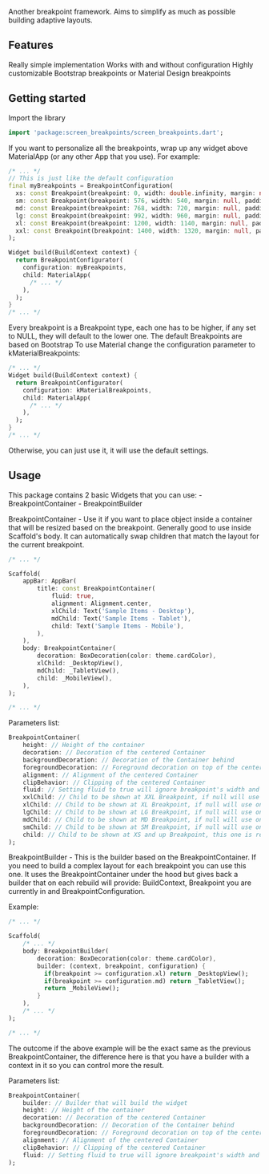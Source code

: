 Another breakpoint framework. Aims to simplify as much as possible building adaptive layouts.

## Features

Really simple implementation 
Works with and without configuration 
Highly customizable
Bootstrap breakpoints or Material Design breakpoints

## Getting started

Import the library

```dart
import 'package:screen_breakpoints/screen_breakpoints.dart';
```

If you want to personalize all the breakpoints, wrap up any widget above MaterialApp (or any other
App that you use). For example:

```dart
/* ... */
// This is just like the default configuration
final myBreakpoints = BreakpointConfiguration(
  xs: const Breakpoint(breakpoint: 0, width: double.infinity, margin: null, padding: 16, columns: 4),
  sm: const Breakpoint(breakpoint: 576, width: 540, margin: null, padding: 16, columns: 8),
  md: const Breakpoint(breakpoint: 768, width: 720, margin: null, padding: 16, columns: 12),
  lg: const Breakpoint(breakpoint: 992, width: 960, margin: null, padding: 16, columns: 12),
  xl: const Breakpoint(breakpoint: 1200, width: 1140, margin: null, padding: 24, columns: 12),
  xxl: const Breakpoint(breakpoint: 1400, width: 1320, margin: null, padding: 24, columns: 12),
);

Widget build(BuildContext context) {
  return BreakpointConfigurator(
    configuration: myBreakpoints,
    child: MaterialApp(
      /* ... */
    ),
  );
}
/* ... */
```

Every breakpoint is a Breakpoint type, each one has to be higher, if any set to NULL, they will default to the lower one.
The default Breakpoints are based on Bootstrap
To use Material change the configuration parameter to kMaterialBreakpoints:

```dart
/* ... */
Widget build(BuildContext context) {
  return BreakpointConfigurator(
    configuration: kMaterialBreakpoints,
    child: MaterialApp(
      /* ... */
    ),
  );
}
/* ... */
```


Otherwise, you can just use it, it will use the default settings.

## Usage

This package contains 2 basic Widgets that you can use: 
    -   BreakpointContainer
    -   BreakpointBuilder


BreakpointContainer - Use it if you want to place object inside a container that will be resized based on the breakpoint.
    Generally good to use inside Scaffold's body. It can automatically swap children that match the layout for the current breakpoint.

```dart
/* ... */

Scaffold(
    appBar: AppBar(
        title: const BreakpointContainer(
            fluid: true,
            alignment: Alignment.center,
            xlChild: Text('Sample Items - Desktop'),
            mdChild: Text('Sample Items - Tablet'),
            child: Text('Sample Items - Mobile'),
        ),
    ),
    body: BreakpointContainer(
        decoration: BoxDecoration(color: theme.cardColor),
        xlChild: _DesktopView(),
        mdChild: _TabletView(),
        child: _MobileView(),
    ),
);

/* ... */
```

Parameters list:

```dart
BreakpointContainer(
    height: // Height of the container
    decoration: // Decoration of the centered Container
    backgroundDecoration: // Decoration of the Container behind
    foregroundDecoration: // Foreground decoration on top of the centered Container
    alignment: // Alignment of the centered Container
    clipBehavior: // Clipping of the centered Container
    fluid: // Setting fluid to true will ignore breakpoint's width and margin
    xxlChild: // Child to be shown at XXL Breakpoint, if null will use one below
    xlChild: // Child to be shown at XL Breakpoint, if null will use one below
    lgChild: // Child to be shown at LG Breakpoint, if null will use one below
    mdChild: // Child to be shown at MD Breakpoint, if null will use one below
    smChild: // Child to be shown at SM Breakpoint, if null will use one below
    child: // Child to be shown at XS and up Breakpoint, this one is required.
);
```


BreakpointBuilder - This is the builder based on the BreakpointContainer. 
    If you need to build a complex layout for each breakpoint you can use this one.
    It uses the BreakpointContainer under the hood but gives back a builder that on each rebuild will provide:
    BuildContext, Breakpoint you are currently in and BreakpointConfiguration.


Example:
```dart
/* ... */

Scaffold(
    /* ... */
    body: BreakpointBuilder(
        decoration: BoxDecoration(color: theme.cardColor),
        builder: (context, breakpoint, configuration) {
          if(breakpoint >= configuration.xl) return _DesktopView();
          if(breakpoint >= configuration.md) return _TabletView();
          return _MobileView();
        }
    ),
    /* ... */
);

/* ... */
```

The outcome if the above example will be the exact same as the previous BreakpointContainer, 
the difference here is that you have a builder with a context in it so you can control more the result.


Parameters list:

```dart
BreakpointContainer(
    builder: // Builder that will build the widget
    height: // Height of the container
    decoration: // Decoration of the centered Container
    backgroundDecoration: // Decoration of the Container behind
    foregroundDecoration: // Foreground decoration on top of the centered Container
    alignment: // Alignment of the centered Container
    clipBehavior: // Clipping of the centered Container
    fluid: // Setting fluid to true will ignore breakpoint's width and margin
);
```
